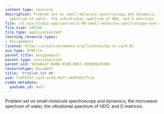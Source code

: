```yaml
---
content_type: resource
description: Problem set on small-molecule spectroscopy and dynamics, the microwave
  spectrum of water, the vibrational spectrum of HDO, and G matrices.
file: /ol-ocw-studio-app/courses/5-80-small-molecule-spectroscopy-and-dynamics-fall-2008/fcdfbfd7c133ec4d9af7eb9fe61f7c3a_ps4_1994.pdf
file_size: 145216
file_type: application/pdf
learning_resource_types:
- Assignments
license: https://creativecommons.org/licenses/by-nc-sa/4.0/
ocw_type: OCWFile
parent_title: Assignments
parent_type: CourseSection
parent_uid: 5e5e8a1f-8400-93d0-89b7-18d990e250dd
resourcetype: Document
title: 'Problem Set #4'
uid: fcdfbfd7-c133-ec4d-9af7-eb9fe61f7c3a
video_metadata:
  youtube_id: null
---
```

Problem set on small-molecule spectroscopy and dynamics, the microwave spectrum of water, the vibrational spectrum of HDO, and G matrices.